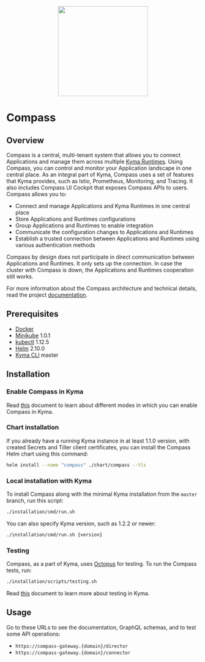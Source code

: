 <p align="center">
 <img src="https://raw.githubusercontent.com/kyma-incubator/compass/master/logo.png" width="235">
</p>

# Compass

## Overview

Compass is a central, multi-tenant system that allows you to connect Applications and manage them across multiple [Kyma Runtimes](#architecture-components-kyma-runtime). Using Compass, you can control and monitor your Application landscape in one central place. As an integral part of Kyma, Compass uses a set of features that Kyma provides, such as Istio, Prometheus, Monitoring, and Tracing. It also includes Compass UI Cockpit that exposes Compass APIs to users.
Compass allows you to:
- Connect and manage Applications and Kyma Runtimes in one central place
- Store Applications and Runtimes configurations
- Group Applications and Runtimes to enable integration
- Communicate the configuration changes to Applications and Runtimes
- Establish a trusted connection between Applications and Runtimes using various authentication methods

Compass by design does not participate in direct communication between Applications and Runtimes. It only sets up the connection. In case the cluster with Compass is down, the Applications and Runtimes cooperation still works.

For more information about the Compass architecture and technical details, read the project [documentation](./docs).

## Prerequisites

- [Docker](https://www.docker.com/get-started)
- [Minikube](https://github.com/kubernetes/minikube) 1.0.1
- [kubectl](https://kubernetes.io/docs/tasks/tools/install-kubectl/) 1.12.5
- [Helm](https://github.com/kubernetes/helm) 2.10.0
- [Kyma CLI](https://github.com/kyma-project/cli) master

## Installation

### Enable Compass in Kyma

Read [this](https://kyma-project.io/docs/master/components/compass/#installation-installation) document to learn about different modes in which you can enable Compass in Kyma.

### Chart installation

If you already have a running Kyma instance in at least 1.1.0 version, with created Secrets and Tiller client certificates, you can install the Compass Helm chart using this command:
```bash
helm install --name "compass" ./chart/compass --tls
```

### Local installation with Kyma

To install Compass along with the minimal Kyma installation from the `master` branch, run this script:
```bash
./installation/cmd/run.sh
```

You can also specify Kyma version, such as 1.2.2 or newer:
```bash
./installation/cmd/run.sh {version}
```

### Testing

Compass, as a part of Kyma, uses [Octopus](https://github.com/kyma-incubator/octopus/blob/master/README.md) for testing. To run the Compass tests, run:

```bash
./installation/scripts/testing.sh
```

Read [this](https://kyma-project.io/docs/root/kyma#details-testing-kyma) document to learn more about testing in Kyma.

## Usage

Go to these URLs to see the documentation, GraphQL schemas, and to test some API operations:

- `https://compass-gateway.{domain}/director`
- `https://compass-gateway.{domain}/connector`
